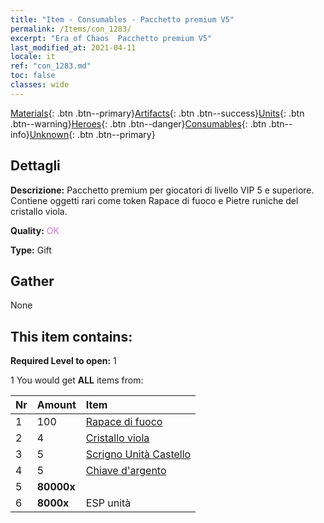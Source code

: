 ```yaml
---
title: "Item - Consumables - Pacchetto premium V5"
permalink: /Items/con_1283/
excerpt: "Era of Chaos  Pacchetto premium V5"
last_modified_at: 2021-04-11
locale: it
ref: "con_1283.md"
toc: false
classes: wide
---
```

 [Materials](/it/Items/){: .btn .btn--primary}[Artifacts](/it/Items/Artifacts/){: .btn .btn--success}[Units](/it/Items/Units/){: .btn .btn--warning}[Heroes](/it/Items/Heroes/){: .btn .btn--danger}[Consumables](/it/Items/Consumables/){: .btn .btn--info}[Unknown](/it/Items/Unknown/){: .btn .btn--primary}

## Dettagli
 **Descrizione:** Pacchetto premium per giocatori di livello VIP 5 e superiore. Contiene oggetti rari come token Rapace di fuoco e Pietre runiche del cristallo viola.

 **Quality:** <span style="color: #DA70D6">OK</span>

 **Type:** Gift

## Gather

  None

## This item contains:

 **Required Level to open:** 1

 1 You would get **ALL** items  from:

  | Nr | Amount |     Item    |
  |:---|:-------|:------------|
  | 1 | 100 | [Rapace di fuoco](/it/Items/unt_268/) | 
  | 2 | 4 | [Cristallo viola](/it/Items/con_720/) | 
  | 3 | 5 | [Scrigno Unità Castello](/it/Items/con_1269/) | 
  | 4 | 5 | [Chiave d'argento](/it/Items/con_693/) | 
  | 5 |  **80000x** | <i class="fas fa-coins"/> |  | 
  | 6 |  **8000x** | ESP unità |  | 
